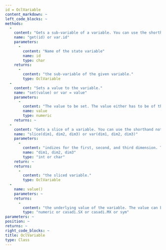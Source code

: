 ```yaml
--- 
id = OclVariable
content_markdown: ~
left_code_blocks: ~
methods: 
  - 
    content: "Gets a sub-variable of a variable. You can use the shorthand notation with the dot operator, e.g.: solution.states.x"
    name: "get(id) or var.id"
    parameters: 
      - 
        content: "Name of the state variable"
        name: id
        type: char
    returns: 
      - 
        content: "the sub-variable of the given variable."
        type: OclVariable
  - 
    content: "Sets a value to the variable."
    name: "set(value) or var = value"
    parameters: 
      - 
        content: "The value to be set. The value either has to be of the same dimension as the variable or if possible it will be repeated in some dimensions to fit the variable. Scalar values will be set to all entries of the variable. You can use the shorthand notation, e.g. initialGuess.states.x = [1,2,3]"
        name: value
        type: numeric
    returns: ~
  - 
    content: "Gets a slice of a variable. You can use the shorthand notation e.g.: x = var(1:10,1,:)"
    name: "slice(dim1, dim2, dim3) or var(dim1, dim2, dim3)"
    parameters: 
      - 
        content: "indizes for the first, second, and third dimension. The indizes can be integer arrays or one of: 'all', ':', 'end'."
        name: "dim1, dim2, dim3"
        type: "int or char"
    return: ~
    returns: 
      - 
        content: "the sliced variable."
        type: OclVariable
  - 
    name: value()
    parameters: ~
    returns: 
      - 
        content: "the underlying value of the variable. The value can be either numeric (for initial guess and solution) or symbolic (in system/ocp definitions)."
        type: "numeric or casadi.SX or casadi.MX or sym"
parameters: ~
position: ~
returns: ~
right_code_blocks: ~
title: OclVariable
type: Class
---
```

